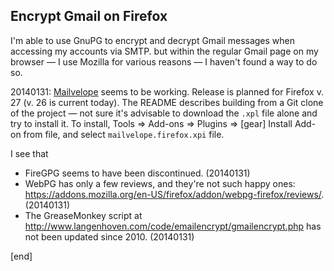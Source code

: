 ## Encrypt Gmail on Firefox

I'm able to use GnuPG to encrypt and decrypt Gmail messages when accessing my accounts via SMTP. but within the regular Gmail page on my browser — I use Mozilla for various reasons — I haven't found a way to do so.

20140131: [Mailvelope](https://github.com/toberndo/mailvelope/releases) seems to be working. Release is planned for Firefox v. 27 (v. 26 is current today). The README describes building from a Git clone of the project — not sure it's advisable to download the `.xpl` file alone and try to install it. To install, Tools => Add-ons => Plugins => [gear] Install Add-on from file, and select `mailvelope.firefox.xpi` file.

I see that

 * FireGPG seems to have been discontinued. (20140131)
 * WebPG has only a few reviews, and they're not such happy ones: https://addons.mozilla.org/en-US/firefox/addon/webpg-firefox/reviews/. (20140131)
 * The GreaseMonkey script at http://www.langenhoven.com/code/emailencrypt/gmailencrypt.php has not been updated since 2010. (20140131)

[end]
